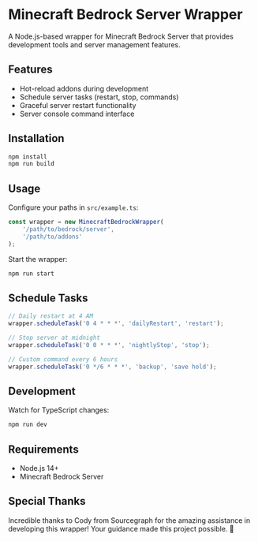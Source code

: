 # Minecraft Bedrock Server Wrapper

A Node.js-based wrapper for Minecraft Bedrock Server that provides development tools and server management features.

## Features

- Hot-reload addons during development
- Schedule server tasks (restart, stop, commands)
- Graceful server restart functionality
- Server console command interface

## Installation

```bash
npm install
npm run build
```

## Usage

Configure your paths in `src/example.ts`:

```typescript
const wrapper = new MinecraftBedrockWrapper(
    '/path/to/bedrock/server',
    '/path/to/addons'
);
```

Start the wrapper:
```bash
npm run start
```

## Schedule Tasks

```typescript
// Daily restart at 4 AM
wrapper.scheduleTask('0 4 * * *', 'dailyRestart', 'restart');

// Stop server at midnight
wrapper.scheduleTask('0 0 * * *', 'nightlyStop', 'stop');

// Custom command every 6 hours
wrapper.scheduleTask('0 */6 * * *', 'backup', 'save hold');
```

## Development

Watch for TypeScript changes:
```bash
npm run dev
```

## Requirements

- Node.js 14+
- Minecraft Bedrock Server

## Special Thanks

Incredible thanks to Cody from Sourcegraph for the amazing assistance in developing this wrapper! Your guidance made this project possible. 🚀